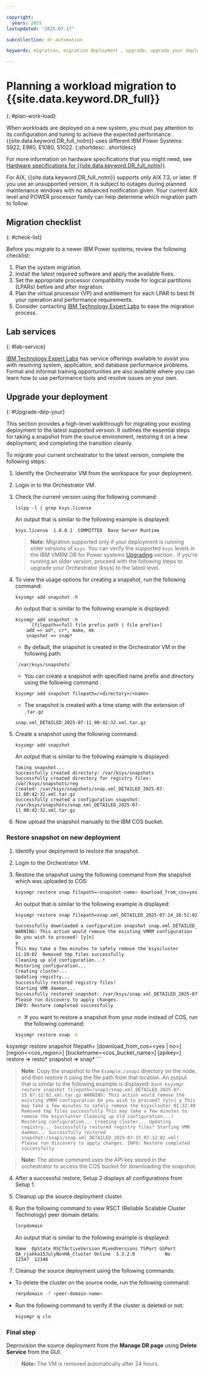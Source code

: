 ```yaml
---

copyright:
  years: 2025
lastupdated: "2025-07-17"

subcollection: dr-automation

keywords: migration, migration deployment , upgrade, upgrade your deployment

---
```


# Planning a workload migration to {{site.data.keyword.DR_full}}
{: #plan-work-load}

When workloads are deployed on a new system, you must pay attention to its configuration and tuning to achieve the expected performance. {{site.data.keyword.DR_full_notm}} uses different IBM Power Systems: S922, E980, E1080, S1022.
{:shortdesc: .shortdesc}

For more information on hardware specifications that you might need, see [Hardware specifications for {{site.data.keyword.DR_full_notm}}](/docs/dr-automation-powervs?topic=dr-automation-powervs-arch#hs).

For AIX, {{site.data.keyword.DR_full_notm}} supports only AIX 7.3, or later. If you use an unsupported version, it is subject to outages during planned maintenance windows with no advanced notification given. Your current AIX level and POWER processor family can help determine which migration path to follow.

## Migration checklist
{: #check-list}

Before you migrate to a newer IBM Power systems, review the following checklist:

1. Plan the system migration.
2. Install the latest required software and apply the available fixes.
3. Set the appropriate processor compatibility mode for logical partitions (LPARs) before and after migration.
4. Plan the virtual processor (VP) and entitlement for each LPAR to best fit your operation and performance requirements.
5. Consider contacting [IBM Technology Expert Labs](https://www.ibm.com/products/expertlabs) to ease the migration process.

## Lab services
{: #lab-service}

[IBM Technology Expert Labs](https://www.ibm.com/products/expertlabs) has service offerings available to assist you with resolving system, application, and database performance problems. Formal and informal training opportunities are also available where you can learn how to use performance tools and resolve issues on your own.

## Upgrade your deployment
{: #Upgrade-dep-your}

This section provides a high-level walkthrough for migrating your existing deployment to the latest supported version. It outlines the essential steps for taking a snapshot from the source environment, restoring it on a new deployment, and completing the transition cleanly.

To migrate your current orchestrator to the latest version, complete the following steps:

1. Identify the Orchestrator VM from the workspace for your deployment.

2. Login in to the Orchestrator VM.

3. Check the current version using the following command:

   ```
   lslpp -l | grep ksys.license
   ```

   An output that is similar to the following example is displayed:

   ```
   ksys.license  1.8.0.1  COMMITTED  Base Server Runtime
   ```

   > **Note:** Migration supported only if your deployment is running older versions of `ksys`. You can verify the supported `ksys` levels in the IBM VMRM DR for Power systems [Upgrading](https://www.ibm.com/docs/en/vmrmdr/1.8.0?topic=installing-upgrading) section .
   > If you're running an older version, proceed with the following steps to upgrade your Orchestrator (ksys) to the latest level.

4. To view the usage options for creating a snapshot, run the following command:

   ```
   ksysmgr add snapshot -h
   ```

   An output that is similar to the following example is displayed:

   ```
   ksysmgr add snapshot -h
         [filepath=<full file prefix path | file prefix>]
       add => ad*, cr*, make, mk
       snapshot => snap*
   ``` 

   - By default, the snapshot is created in the Orchestrator VM in the following path:
   ```
   `/var/ksys/snapshots`
   ```
   - You can create a snapshot with specified name prefix and directory using the following command :
   ```
   ksysmgr add snapshot filepath=/<directory>/<name>
   ```
   - The snapshot is created with a time stamp with the extension of `.tar.gz`
   ```
   snap.xml_DETAILED_2025-07-11_00:42:32.xml.tar.gz
   ```
  
5. Create a snapshot using the following command:

   ```bash
   ksysmgr add snapshot
   ```

   An output that is similar to the following example is displayed:
   
    ```
   Taking snapshot...
   Successfully created directory: /var/ksys/snapshots
   Successfully created directory for registry files: /var/ksys/snapshots/reg
   Created: /var/ksys/snapshots/snap.xml_DETAILED_2025-07-11_00:42:32.xml.tar.gz
   Successfully created a configuration snapshot: /var/ksys/snapshots/snap.xml_DETAILED_2025-07-11_00:42:32.xml.tar.gz
   ```
6. Now upload the snapshot manually to the IBM COS bucket.

### Restore snapshot on new deployment

1. Identify your deployment to restore the snapshot.

2. Login to the Orchestrator VM.

3. Restore the snapshot using the following command from the snapshot which was uploaded to COS:

   ```bash
   ksysmgr restore snap filepath=<snapshot-name> download_from_cos=yes region=<Region> bucketname=<Bucket-Name>
   ```

   An output that is similar to the following example is displayed:

   ```bash
   ksysmgr restore snap filepath=snap.xml_DETAILED_2025-07-14_10:51:02.xml.tar.gz download_from_cos=yes region=us-south bucketname=dra-cos-bucket-dev

   Successfully downloaded a configuration snapshot snap.xml_DETAILED_2025-07-14_10:51:02.xml.tar.gz from cos bucket dra-cos-bucket-dev
   WARNING: This action would remove the existing VMRM configuration
   Do you wish to proceed? [y|n]
   y
   This may take a few minutes to safely remove the ksyscluster
   11:19:02  Removed tmp files successfully
   Cleaning up old configuration...!
   Restoring configuration...
   Creating cluster...
   Updating registry...
   Successfully restored registry files!
   Starting VMR daemon...
   Successfully restored snapshot: /var/ksys/snap.xml_DETAILED_2025-07-14_10:51:02.xml!
   Please run discovery to apply changes.
   INFO: Restore completed successfully
   ```
   - If you want to restore a snapshot from your node instead of COS, run the following command:
   ```bash
   ksysmgr restore snap -h

ksysmgr restore snapshot
      filepath=<full file prefix path>
      [download_from_cos=<yes | no>]
      [region=<cos_region>]
      [bucketname=<cos_bucket_name>]
      [apikey=<apikey>]
    restore => resto*
    snapshot => snap*
    ```
   > **Note**: Copy the snapshot to the `Example:/snap1` directory on the node, and then restore it using the file path from that location.
    An output that is similar to the following example is displayed:
    ```bash
   ksysmgr restore snapshot filepath=/snap1/snap.xml_DETAILED_2025-07-15_07:12:02.xml.tar.gz
   WARNING: This action would remove the existing VMRM configuration
   Do you wish to proceed? [y|n]
   y
   This may take a few minutes to safely remove the ksysclsuter
   01:32:49  Removed tmp files successfully
   This may take a few minutes to remove the ksyscluster
   Cleaning up old configuration...!
   Restoring configuration...
   Creating cluster...
   Updating registry...
   Successfully restored registry files!
   Starting VMR daemon...
   Successfully restored snapshot:/snap1/snap.xml_DETAILED_2025-07-15_07:12:02.xml!
   Please run discovery to apply changes.
   INFO: Restore completed successfully
    ```

   > **Note:** The above command uses the API key stored in the orchestrator to access the COS bucket for downloading the snapshot.

4. After a successful restore, Setup 2 displays all configurations from Setup 1.  

5. Cleanup up the source deployment cluster.

6. Run the following command to view RSCT (Reliable Scalable Cluster Technology) peer domain details:

   ```bash
   lsrpdomain
   ```

   An output that is similar to the following example is displayed:

   ```
   Name  OpState RSCTActiveVersion MixedVersions TSPort GSPort
   QA_rjakka15JulyNonHA_Cluster Online  3.3.2.0           No            12347  12348
   ```

7. Cleanup the source deployment using the following commands:

- To delete the cluster on the source node, run the following command:

   ```bash
   rmrpdomain -f <peer-domain-name>
   ```

- Run the following command to verify if the cluster is deleted or not:

   ```bash
   ksysmgr q clu
   ```

### Final step

Deprovision the source deployment from the **Manage DR page** using **Delete Service** from the GUI.

> **Note:** The VM is removed automatically after 24 hours.
